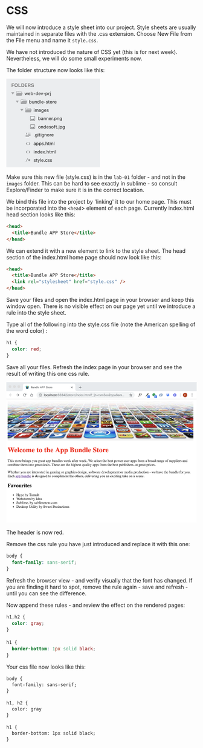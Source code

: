 # CSS

We will now introduce a style sheet into our project. Style sheets are usually maintained in separate files with the .css extension. Choose New File from the File menu and name it `style.css`.

We have not introduced the nature of CSS yet (this is for next week). Nevertheless, we will do some small experiments now.

The folder structure now looks like this:

![](./img/26x.png)

Make sure this new file (style.css) is in the `lab-01` folder - and not in the `images` folder. This can be hard to see exactly in sublime - so consult Explore/Finder to make sure it is in the correct location.

We bind this file into the project by 'linking' it to our home page. This must be incorporated into the `<head`> element of each page. Currently index.html head section looks like this:

```html
<head>
  <title>Bundle APP Store</title>
</head>
```

We can extend it with a new element to link to the style sheet. The head section of the index.html home page should now look like this:

```html
<head>
  <title>Bundle APP Store</title>
  <link rel="stylesheet" href="style.css" />
</head>
```

Save your files and open the index.html page in your browser and keep this window open. There is no visible effect on our page yet until we introduce a rule into the style sheet.

Type all of the following into the style.css file (note the American spelling of the word color) :

```css
h1 {
  color: red;
}
```

Save all your files. Refresh the index page in your browser and see the result of writing this one css rule.

![](./img/27x.png)

The header is now red.

Remove the css rule you have just introduced and replace it with this one:

```css
body {
  font-family: sans-serif;
}
```

Refresh the browser view - and verify visually that the font has changed. If you are finding it hard to spot, remove the rule again - save and refresh - until you can see the difference.

Now append these rules - and review the effect on the rendered pages:

```css
h1,h2 {
  color: gray;
}

h1 {
  border-bottom: 1px solid black;
}
```

Your css file now looks like this:

```
body {
  font-family: sans-serif;
}

h1, h2 {
  color: gray
}

h1 {
  border-bottom: 1px solid black;
}
```
